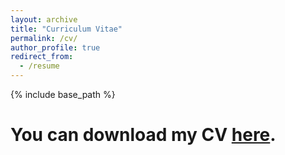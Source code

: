 ```yaml
---
layout: archive
title: "Curriculum Vitae‌"
permalink: /cv/
author_profile: true
redirect_from:
  - /resume
---
```


{% include base_path %}

You can download my CV [here](files/CV.pdf).
======
